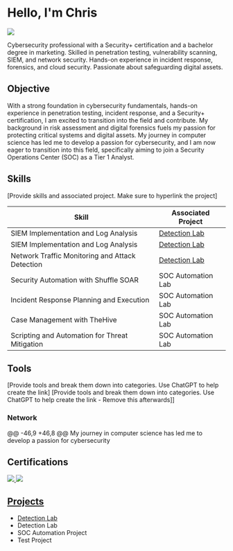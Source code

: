 # Hello, I'm Chris
<a href="https://www.linkedin.com/in/christianbjellecyber/"><img src="https://img.shields.io/badge/-LinkedIn-0072b1?&style=for-the-badge&logo=linkedin&logoColor=white" /></a>
   
Cybersecurity professional with a Security+ certification and a bachelor degree in marketing. 
Skilled in penetration testing, vulnerability scanning, SIEM, and network security. 
Hands-on experience in incident response, forensics, and cloud security. Passionate about safeguarding digital assets. 

 
## Objective
 
With a strong foundation in cybersecurity fundamentals, hands-on experience in penetration testing, incident response, 
and a Security+ certification, I am excited to transition into the field and contribute. 
My background in risk assessment and digital forensics fuels my passion for protecting critical systems and digital assets.
My journey in computer science has led me to develop a passion for cybersecurity, and I am now eager to transition into 
this field, specifically aiming to join a Security Operations Center (SOC) as a Tier 1 Analyst.
 
## Skills
[Provide skills and associated project. Make sure to hyperlink the project]
  
 | Skill                                         | Associated Project         |
 |-----------------------------------------------|----------------------------|
 | SIEM Implementation and Log Analysis          | <a href="https://github.com/Test-MyDFIR/Detection-Lab/tree/main">Detection Lab</a>|
 | SIEM Implementation and Log Analysis          | <a href="https://google.com">Detection Lab</a>|
 | Network Traffic Monitoring and Attack Detection | <a href="https://google.com">Detection Lab</a>|
 | Security Automation with Shuffle SOAR         | SOC Automation Lab|
 | Incident Response Planning and Execution      | SOC Automation Lab|
 | Case Management with TheHive                  | SOC Automation Lab|
 | Scripting and Automation for Threat Mitigation | SOC Automation Lab|
 
 ## Tools
 [Provide tools and break them down into categories. Use ChatGPT to help create the link]
 [Provide tools and break them down into categories. Use ChatGPT to help create the link - Remove this afterwards]]
 
 ### Network
<div>
 @@ -46,9 +46,8 @@ My journey in computer science has led me to develop a passion for cybersecurity
</div>
 
 ## Certifications
  
<div>
<a href="https://www.comptia.org/certifications/security"><img src="https://img.shields.io/badge/-Security%2B-FF0000?&style=for-the-badge&logo=CompTIA&logoColor=white" />
<a href="https://www.springboard.com/landing/cybersecurity-career-track/"><img src="https://img.shields.io/badge/-Springboard-00AA00?style=for-the-badge&logo=springboard&logoColor=white" />
</div>
 
 ## Projects
 - <a href="https://github.com/Test-MyDFIR/Detection-Lab/tree/main">Detection Lab</a>
 - Detection Lab
 - SOC Automation Project
 - Test Project
